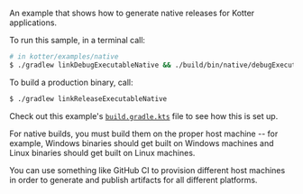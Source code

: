 An example that shows how to generate native releases for Kotter applications.

To run this sample, in a terminal call:

```bash
# in kotter/examples/native
$ ./gradlew linkDebugExecutableNative && ./build/bin/native/debugExecutable/native.kexe
```

To build a production binary, call:

```bash
$ ./gradlew linkReleaseExecutableNative
```

Check out this example's [`build.gradle.kts`](build.gradle.kts) file to see how this is set up.

For native builds, you must build them on the proper host machine -- for example, Windows binaries should get built on
Windows machines and Linux binaries should get built on Linux machines.

You can use something like GitHub CI to provision different host machines in order to generate and publish artifacts for
all different platforms.